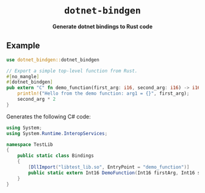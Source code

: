 <div align="center">
  <h1><code>dotnet-bindgen</code></h1>
  <p>
    <strong>Generate dotnet bindings to Rust code</strong>
  </p>
</div>

## Example

```rust
use dotnet_bindgen::dotnet_bindgen

// Export a simple top-level function from Rust.
#[no_mangle]
#[dotnet_bindgen]
pub extern "C" fn demo_function(first_arg: i16, second_arg: i16) -> i16 {
    println!("Hello from the demo function: arg1 = {}", first_arg);
    second_arg * 2
}
```

Generates the following C# code:

```c#
using System;
using System.Runtime.InteropServices;

namespace TestLib
{
    public static class Bindings
    {
        [DllImport("libtest_lib.so", EntryPoint = "demo_function")]
        public static extern Int16 DemoFunction(Int16 firstArg, Int16 secondArg);
    }
}
```
